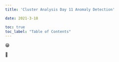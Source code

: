 ```yaml
---
title: 'Cluster Analysis Day 11 Anomaly Detection'

date: 2021-3-18

toc: true
toc_label: "Table of Contents" 
---
```



😁

🥴

